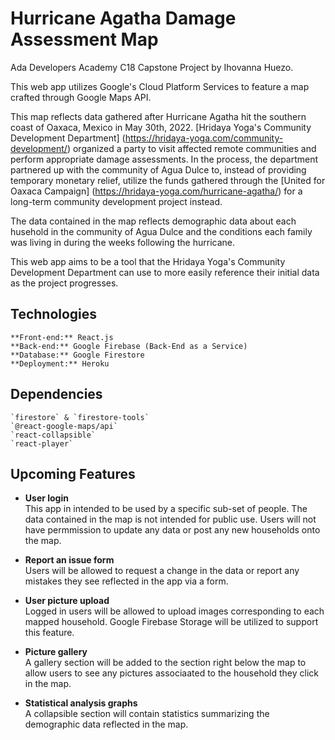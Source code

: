 # Hurricane Agatha Damage Assessment Map
Ada Developers Academy C18 Capstone Project by Ihovanna Huezo.

This web app utilizes Google's Cloud Platform Services to feature a map crafted 
through Google Maps API.

This map reflects data gathered after Hurricane Agatha hit the southern coast of
Oaxaca, Mexico in May 30th, 2022. [Hridaya Yoga's Community Development Department] 
(https://hridaya-yoga.com/community-development/) organized
a party to visit affected remote communities and perform appropriate damage assessments.
In the process, the department partnered up with the community of Agua Dulce to, 
instead of providing temporary monetary relief, utilize the funds gathered through
the [United for Oaxaca Campaign] (https://hridaya-yoga.com/hurricane-agatha/)
for a long-term community development project instead.

The data contained in the map reflects demographic data about each husehold in the
community of Agua Dulce and the conditions each family was living in during the weeks
following the hurricane. 

This web app aims to be a tool that the Hridaya Yoga's Community Development Department
can use to more easily reference their initial data as the project progresses. 


## Technologies
    **Front-end:** React.js  
    **Back-end:** Google Firebase (Back-End as a Service)  
    **Database:** Google Firestore  
    **Deployment:** Heroku  

## Dependencies
    `firestore` & `firestore-tools`
    `@react-google-maps/api`
    `react-collapsible`
    `react-player`

## Upcoming Features
- **User login**  
    This app in intended to be used by a specific sub-set of people. The data contained in
    the map is not intended for public use. Users will not have permmission to update any
    data or post any new households onto the map.

- **Report an issue form**  
    Users will be allowed to request a change in the data or report any mistakes they see
    reflected in the app via a form. 

- **User picture upload**  
    Logged in users will be allowed to upload images corresponding to each mapped household.
    Google Firebase Storage will be utilized to support this feature.

- **Picture gallery**  
    A gallery section will be added to the section right below the map to allow users to 
    see any pictures associaated to the household they click in the map.

- **Statistical analysis graphs**  
    A collapsible section will contain statistics summarizing the demographic data reflected
    in the map.
